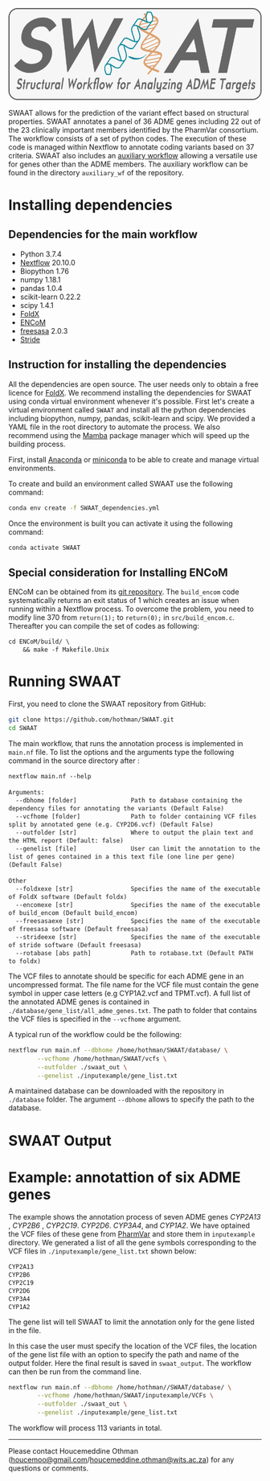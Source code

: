 ![Drag Racing](logo_SWAAT.png)



SWAAT allows for the prediction of the variant effect based on structural properties. SWAAT annotates a panel of 36 ADME genes including 22 out of the 23 clinically important members identified by the PharmVar consortium. The workflow consists of a set of python codes. The execution of these code is managed within Nextflow to annotate coding variants based on 37 criteria. SWAAT also includes an [auxiliary workflow](./auxiliary_wf/README.md) allowing a versatile use for genes other than the ADME members. The auxiliary workflow can be found in the directory `auxiliary_wf` of the repository.

# Installing dependencies 

## Dependencies for the main workflow

* Python 3.7.4
* [Nextflow](https://www.nextflow.io/) 20.10.0
* Biopython  1.76
* numpy 1.18.1
* pandas 1.0.4 
* scikit-learn 0.22.2
* scipy 1.4.1 
* [FoldX](http://foldxsuite.crg.eu/)
* [ENCoM](https://github.com/NRGlab/ENCoM)
* [freesasa](https://freesasa.github.io/) 2.0.3
* [Stride](http://webclu.bio.wzw.tum.de/stride/) 

## Instruction for installing the dependencies

All the dependencies are open source. The user needs only to obtain a free licence for [FoldX](http://foldxsuite.crg.eu/). We recommend installing the dependencies for SWAAT using conda virtual environment whenever it's possible.  First let's create a virtual environment called `SWAAT` and install all the python dependencies including biopython, numpy, pandas, scikit-learn and scipy. We provided a YAML file in the root directory to automate the process. We also recommend using the [Mamba](https://github.com/mamba-org/mamba) package manager which will speed up the building process. 

First, install [Anaconda](https://www.anaconda.com/products/individual) or [miniconda](https://docs.conda.io/en/latest/miniconda.html) to be able to create and manage virtual environments. 

To create and build an environment called SWAAT use the following command: 

```sh
conda env create -f SWAAT_dependencies.yml
```

Once the environment is built you can activate it using the following command:

```sh
conda activate SWAAT
```



## Special consideration for Installing ENCoM

ENCoM can be obtained from its [git repository](https://github.com/NRGlab/ENCoM). The `build_encom` code systematically returns an exit status of 1 which creates an issue when running within  a Nextflow process. To overcome the problem, you need to modify line 370 from `return(1);` to `return(0);` in `src/build_encom.c`. Thereafter you can compile the set of codes as following: 

```shell
cd ENCoM/build/ \
	&& make -f Makefile.Unix
```

# Running SWAAT

First, you need to clone the SWAAT repository from GitHub: 

```sh
git clone https://github.com/hothman/SWAAT.git
cd SWAAT
```

The main workflow, that runs the annotation process is implemented in `main.nf` file. To list the options and the arguments type the following command in the source directory after  :

```
nextflow main.nf --help

Arguments:
  --dbhome [folder]               Path to database containing the dependency files for annotating the variants (Default False)
  --vcfhome [folder]              Path to folder containing VCF files split by annotated gene (e.g. CYP2D6.vcf) (Default False)
  --outfolder [str]               Where to output the plain text and the HTML report (Default: false)
  --genelist [file]               User can limit the annotation to the list of genes contained in a this text file (one line per gene) (Default False)

Other
  --foldxexe [str]                Specifies the name of the executable of FoldX software (Default foldx)
  --encomexe [str]                Specifies the name of the executable of build_encom (Default build_encom)
  --freesasaexe [str]             Specifies the name of the executable of freesasa software (Default freesasa)
  --strideexe [str]               Specifies the name of the executable of stride software (Default freesasa)
  --rotabase [abs path]           Path to rotabase.txt (Default PATH to foldx)
```

The VCF files to annotate should be specific for each ADME gene in an uncompressed format. The file name for the VCF file must contain the gene symbol in upper case letters (e.g CYP1A2.vcf and TPMT.vcf). A full list of the annotated ADME genes is contained in `./database/gene_list/all_adme_genes.txt`. The path to folder that contains the VCF files is specified in the `--vcfhome` argument. 

A typical run of the workflow could be the following: 

```sh
nextflow run main.nf --dbhome /home/hothman/SWAAT/database/ \
		--vcfhome /home/hothman/SWAAT/vcfs \
		--outfolder ./swaat_out \
		--genelist ./inputexample/gene_list.txt
```

A maintained database can be downloaded with the repository in `./database` folder. The argument `--dbhome` allows to specify the path to the database.

# SWAAT Output



# Example: annotattion of six ADME genes

The example shows the annotation process of seven ADME genes  *CYP2A13* , *CYP2B6* , *CYP2C19*.  *CYP2D6*.  *CYP3A4*, and *CYP1A2*. We have optained the VCF files of these gene from [PharmVar](https://www.pharmvar.org/) and store them in `inputexample` directory. We generated a list of all the gene symbols corresponding to the VCF files in `./inputexample/gene_list.txt` shown below: 

```
CYP2A13
CYP2B6
CYP2C19
CYP2D6
CYP3A4
CYP1A2
```

The gene list will tell SWAAT to limit the annotation only for the gene listed in the file. 

In this case the user must specify the location of the VCF files, the location of the gene list file with an option to specify the path and name of the output folder. Here the final result is saved in `swaat_output`. The workflow can then be run from the command line. 

```bash
nextflow run main.nf --dbhome /home/hothman//SWAAT/database/ \
		--vcfhome /home/hothman/SWAAT/inputexample/VCFs \
		--outfolder ./swaat_out \
		--genelist ./inputexample/gene_list.txt
```

The workflow will process 113 variants in total. 

---

Please contact Houcemeddine Othman ([houcemoo@gmail.com](mailto:houcemoo@gmail.com)/[houcemeddine.othman@wits.ac.za](mailto:houcemeddine.othman@wits.ac.za)) for any questions or comments.

